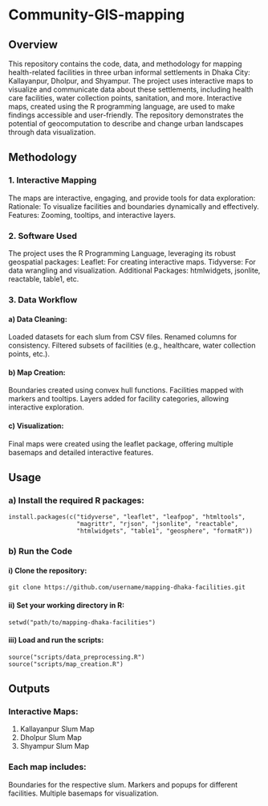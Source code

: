 # Community-GIS-mapping
## Overview
This repository contains the code, data, and methodology for mapping health-related facilities in three urban informal settlements in Dhaka City: Kallayanpur, Dholpur, and Shyampur. The project uses interactive maps to visualize and communicate data about these settlements, including health care facilities, water collection points, sanitation, and more. Interactive maps, created using the R programming language, are used to make findings accessible and user-friendly. The repository demonstrates the potential of geocomputation to describe and change urban landscapes through data visualization.

## Methodology
### 1. Interactive Mapping
The maps are interactive, engaging, and provide tools for data exploration:
Rationale: To visualize facilities and boundaries dynamically and effectively.
Features: Zooming, tooltips, and interactive layers.
### 2. Software Used
The project uses the R Programming Language, leveraging its robust geospatial packages:
Leaflet: For creating interactive maps.
Tidyverse: For data wrangling and visualization.
Additional Packages: htmlwidgets, jsonlite, reactable, table1, etc.
### 3. Data Workflow

#### a) Data Cleaning:
Loaded datasets for each slum from CSV files.
Renamed columns for consistency.
Filtered subsets of facilities (e.g., healthcare, water collection points, etc.).
#### b) Map Creation:
Boundaries created using convex hull functions.
Facilities mapped with markers and tooltips.
Layers added for facility categories, allowing interactive exploration.
#### c) Visualization:
Final maps were created using the leaflet package, offering multiple basemaps and detailed interactive features.

## Usage
### a) Install the required R packages:
```
install.packages(c("tidyverse", "leaflet", "leafpop", "htmltools", 
                   "magrittr", "rjson", "jsonlite", "reactable", 
                   "htmlwidgets", "table1", "geosphere", "formatR"))
```
### b) Run the Code
#### i) Clone the repository:
```
git clone https://github.com/username/mapping-dhaka-facilities.git

```
#### ii) Set your working directory in R:
```
setwd("path/to/mapping-dhaka-facilities")
```
#### iii) Load and run the scripts:

```
source("scripts/data_preprocessing.R")
source("scripts/map_creation.R")

```
## Outputs
### Interactive Maps:
1) Kallayanpur Slum Map
2) Dholpur Slum Map
3) Shyampur Slum Map

### Each map includes:
Boundaries for the respective slum.
Markers and popups for different facilities.
Multiple basemaps for visualization.
